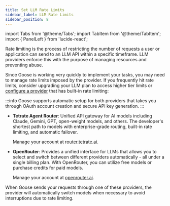 ```yaml
---
title: Set LLM Rate Limits
sidebar_label: LLM Rate Limits
sidebar_position: 8
---
```


import Tabs from '@theme/Tabs';
import TabItem from '@theme/TabItem';
import { PanelLeft } from 'lucide-react';


Rate limiting is the process of restricting the number of requests a user or application can send to an LLM API within a specific timeframe. LLM providers enforce this with the purpose of managing resources and preventing abuse. 

Since Goose is working very quickly to implement your tasks, you may need to manage rate limits imposed by the provider. If you frequently hit rate limits, consider upgrading your LLM plan to access higher tier limits or [configure a provider](/docs/getting-started/providers#configure-provider) that has built-in rate limiting:

:::info
Goose supports automatic setup for both providers that takes you through OAuth account creation and secure API key generation.
:::

- **Tetrate Agent Router**: Unified API gateway for AI models including Claude, Gemini, GPT, open-weight models, and others. The developer's shortest path to models with enterprise-grade routing, built-in rate limiting, and automatic failover.

  Manage your account at [router.tetrate.ai](https://router.tetrate.ai/dashboard).

- **OpenRouter**: Provides a unified interface for LLMs that allows you to select and switch between different providers automatically - all under a single billing plan. With OpenRouter, you can utilize free models or purchase credits for paid models. 

  Manage your account at [openrouter.ai](https://openrouter.ai).

When Goose sends your requests through one of these providers, the provider will automatically switch models when necessary to avoid interruptions due to rate limiting.
